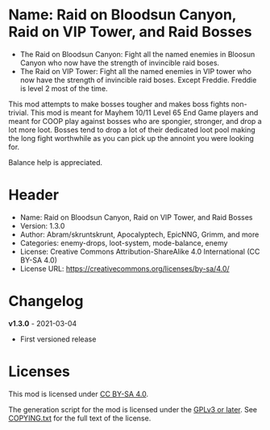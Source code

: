Name: Raid on Bloodsun Canyon, Raid on VIP Tower, and Raid Bosses
======================

* The Raid on Bloodsun Canyon: Fight all the named enemies in
  Bloosun Canyon who now have the strength of invincible raid boses.
* The Raid on VIP Tower: Fight all the named enemies in VIP tower
  who now have the strength of invincible raid boses. Except
  Freddie. Freddie is level 2 most of the time.

This mod attempts to make bosses tougher and makes boss fights
non-trivial. This mod is meant for Mayhem 10/11 Level 65 End Game
players and meant for COOP play against bosses who are spongier,
stronger, and drop a lot more loot. Bosses tend to drop a lot of their
dedicated loot pool making the long fight worthwhile as you can pick
up the annoint you were looking for.

Balance help is appreciated.

Header
======
* Name: Raid on Bloodsun Canyon, Raid on VIP Tower, and Raid Bosses
* Version: 1.3.0
* Author: Abram/skruntskrunt,  Apocalyptech, EpicNNG, Grimm, and more
* Categories: enemy-drops, loot-system, mode-balance, enemy
* License: Creative Commons Attribution-ShareAlike 4.0 International (CC BY-SA 4.0)
* License URL: https://creativecommons.org/licenses/by-sa/4.0/


Changelog
=========

**v1.3.0** - 2021-03-04
 * First versioned release
 
Licenses
========

This mod is licensed under [CC BY-SA 4.0](https://creativecommons.org/licenses/by-sa/4.0/).

The generation script for the mod is licensed under the
[GPLv3 or later](https://www.gnu.org/licenses/quick-guide-gplv3.html).
See [COPYING.txt](../../COPYING.txt) for the full text of the license.

